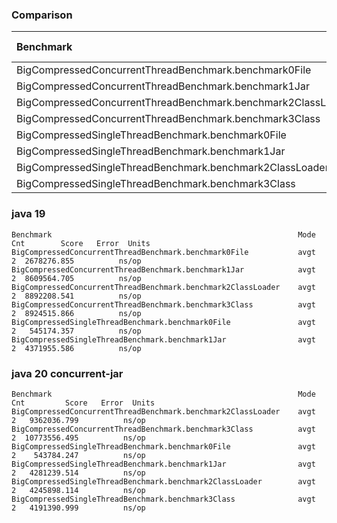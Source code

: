 <!--- ( vim: set tw=120: ) --->

### Comparison

<!--- benchmark:table:jarfile:java 20 concurrent-jar: --->

|Benchmark                                                   |Mode|Units|    java 19|java 20 concurrent-jar|
|:-----------------------------------------------------------|:---|:----|----------:|---------------------:|
|BigCompressedConcurrentThreadBenchmark.benchmark0File       |avgt|ns/op|2678276.855|                      |
|BigCompressedConcurrentThreadBenchmark.benchmark1Jar        |avgt|ns/op|8609564.705|                      |
|BigCompressedConcurrentThreadBenchmark.benchmark2ClassLoader|avgt|ns/op|8892208.541|           9362036.799|
|BigCompressedConcurrentThreadBenchmark.benchmark3Class      |avgt|ns/op|8924515.866|          10773556.495|
|BigCompressedSingleThreadBenchmark.benchmark0File           |avgt|ns/op| 545174.357|            543784.247|
|BigCompressedSingleThreadBenchmark.benchmark1Jar            |avgt|ns/op|4371955.586|           4281239.514|
|BigCompressedSingleThreadBenchmark.benchmark2ClassLoader    |avgt|ns/op|           |           4245898.114|
|BigCompressedSingleThreadBenchmark.benchmark3Class          |avgt|ns/op|           |           4191390.999|

### java 19

<!--- benchmark:data:jarfile:java 19: --->
```
Benchmark                                                       Mode  Cnt        Score   Error  Units
BigCompressedConcurrentThreadBenchmark.benchmark0File           avgt    2  2678276.855          ns/op
BigCompressedConcurrentThreadBenchmark.benchmark1Jar            avgt    2  8609564.705          ns/op
BigCompressedConcurrentThreadBenchmark.benchmark2ClassLoader    avgt    2  8892208.541          ns/op
BigCompressedConcurrentThreadBenchmark.benchmark3Class          avgt    2  8924515.866          ns/op
BigCompressedSingleThreadBenchmark.benchmark0File               avgt    2   545174.357          ns/op
BigCompressedSingleThreadBenchmark.benchmark1Jar                avgt    2  4371955.586          ns/op
```

### java 20 concurrent-jar

<!--- benchmark:data:jarfile:java 20 concurrent-jar: --->
```
Benchmark                                                       Mode  Cnt         Score   Error  Units
BigCompressedConcurrentThreadBenchmark.benchmark2ClassLoader    avgt    2   9362036.799          ns/op
BigCompressedConcurrentThreadBenchmark.benchmark3Class          avgt    2  10773556.495          ns/op
BigCompressedSingleThreadBenchmark.benchmark0File               avgt    2    543784.247          ns/op
BigCompressedSingleThreadBenchmark.benchmark1Jar                avgt    2   4281239.514          ns/op
BigCompressedSingleThreadBenchmark.benchmark2ClassLoader        avgt    2   4245898.114          ns/op
BigCompressedSingleThreadBenchmark.benchmark3Class              avgt    2   4191390.999          ns/op
```
